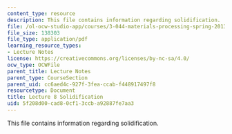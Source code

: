 ```yaml
---
content_type: resource
description: This file contains information regarding solidification.
file: /ol-ocw-studio-app/courses/3-044-materials-processing-spring-2013/5f208d00cad80cf13ccba92887fe7aa3_MIT3_044S13_Lec08.pdf
file_size: 138303
file_type: application/pdf
learning_resource_types:
- Lecture Notes
license: https://creativecommons.org/licenses/by-nc-sa/4.0/
ocw_type: OCWFile
parent_title: Lecture Notes
parent_type: CourseSection
parent_uid: cc6aed4c-927f-3fea-ccab-f448917497f8
resourcetype: Document
title: Lecture 8 Solidification
uid: 5f208d00-cad8-0cf1-3ccb-a92887fe7aa3
---
```

This file contains information regarding solidification.